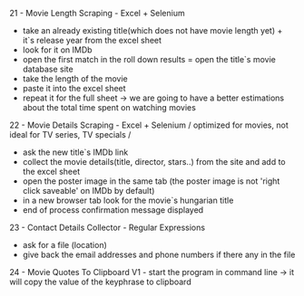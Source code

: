 21 - Movie Length Scraping - Excel + Selenium
- take an already existing title(which does not have movie length yet) + it`s release year from the excel sheet 
- look for it on IMDb
- open the first match in the roll down results = open the title`s movie database site
- take the length of the movie
- paste it into the excel sheet
- repeat it for the full sheet -> we are going to have a better estimations about the total time spent on watching movies

22 - Movie Details Scraping - Excel + Selenium / optimized for movies, not ideal for TV series, TV specials /
- ask the new title`s IMDb link
- collect the movie details(title, director, stars..) from the site and add to the excel sheet
- open the poster image in the same tab (the poster image is not 'right click saveable' on IMDb by default)
- in a new browser tab look for the movie`s hungarian title
- end of process confirmation message displayed

23 - Contact Details Collector - Regular Expressions
- ask for a file (location)
- give back the email addresses and phone numbers if there any in the file

24 - Movie Quotes To Clipboard
V1 - start the program in command line -> it will copy the value of the keyphrase to clipboard